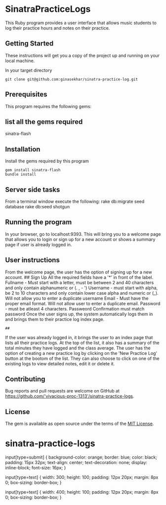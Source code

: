 # SinatraPracticeLogs

This Ruby program provides a user interface that allows music students to log their practice hours and notes on their practice. 

## Getting Started
These instructions will get you a copy of the project up and running on your local machine.  

In your target directory

    git clone git@github.com:ginasekhar/sinatra-practice-log.git


## Prerequisites
This program requires the following gems:

## list all the gems required
sinatra-flash

## Installation
Install the gems required by this program

    gem install sinatra-flash
    bundle install 

## Server side tasks

From a terminal window execute the following:
    rake db:migrate
    seed database
    rake db:seed
    shotgun

## Running the program
In your browser, go to localhost:9393.  This will bring you to a welcome page that allows you to login or sign up for a new account or shows a summary page if user is already logged in.

## User instructions
From the welcome page, the user has the option of signing up for a new account.
    ## Sign Up 
    All the required fields have a '*' in front of the label.
      Fullname - Must start with a letter, must be between 2 and 40 characters and only contain alphanumeric or (. , - ')
      Username - must start with alpha, be 2 to 10 characters and only contain lower case alpha and numeric or (_). Will not allow you to               enter a duplicate username
      Email -   Must have the proper email format. Will not allow user to enter a duplicate email.
      Password - must be atleast 4 characters.  Passweord Confirmation must match password
    Once the user signs up, the system automatically logs them in and brings them to their practice log index page. 

    ## 


If the user was already logged in, it brings the user to an index page that lists all their practice logs. At the top of the list, it also has a summary of the total minutes they have logged and the class average.  The user has the option of creating a new practice log by clicking on the 'New Practice Log' button at the bootom of the list.  They can also choose to click on one of the existing logs to view detailed notes, edit it or delete it.





 


## Contributing

Bug reports and pull requests are welcome on GitHub at https://github.com/'vivacious-proc-1313'/sinatra-practice-logs.

## License

The gem is available as open source under the terms of the [MIT License](https://opensource.org/licenses/MIT).
# sinatra-practice-logs

 input[type=submit] {
    background-color: orange;
    border: blue;
    color: black;
    padding: 15px 32px;
    text-align: center;
    text-decoration: none;
    display: inline-block;
    font-size: 16px;
  }

  input[type=text] {
    width: 300;
    height: 100;
    padding: 12px 20px;
    margin: 8px 0;
    box-sizing: border-box;
  }

  input[type=text] {
    width: 400;
    height: 100;
    padding: 12px 20px;
    margin: 8px 0;
    box-sizing: border-box;
  }

  

